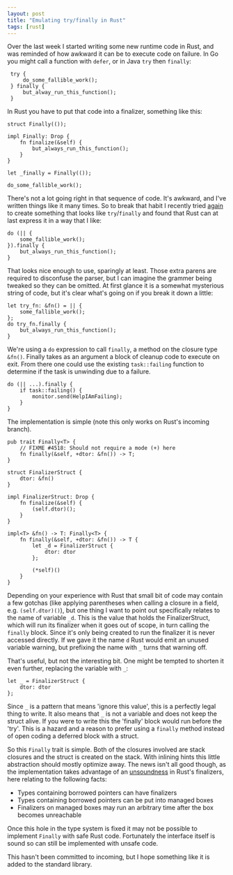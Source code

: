 ```yaml
---
layout: post
title: "Emulating try/finally in Rust"
tags: [rust]
---
```


Over the last week I started writing some new runtime code in Rust,
and was reminded of how awkward it can be to execute code on failure.
In Go you might call a function with `defer`,
or in Java `try` then `finally`:

[sometimes]: https://github.com/mozilla/rust/issues/1523


     try {
         do_some_fallible_work();
     } finally {
         but_alway_run_this_function();
     }

In Rust you have to put that code into a finalizer,
something like this:

    struct Finally(());

    impl Finally: Drop {
        fn finalize(&self) {
            but_always_run_this_function();
        }    
    }

    let _finally = Finally(());

    do_some_fallible_work();

There's not a lot going right in that sequence of code.
It's awkward, and I've written things like it many times.
So to break that habit I recently tried [again] to create
something that looks like `try`/`finally`
and found that Rust can at last express it in a way that I like:

[again]: https://github.com/mozilla/rust/issues/1523

    do (|| {
        some_fallible_work();
    }).finally {
        but_always_run_this_function();
    }

That looks nice enough to use, sparingly at least.
Those extra parens are required to disconfuse the parser,
but I can imagine the grammer being tweaked so they can be omitted.
At first glance it is a somewhat mysterious string of code,
but it's clear what's going on if you break it down a little:

    let try_fn: &fn() = || {
        some_fallible_work();
    };
    do try_fn.finally {
        but_always_run_this_function();
    }

We're using a `do` expression to call `finally`, a method on the closure type `&fn()`.
Finally takes as an argument a block of cleanup code to execute on exit.
From there one could use the existing `task::failing` function to determine if the task
is unwinding due to a failure.

    do (|| ...).finally {
        if task::failing() {
            monitor.send(HelpIAmFailing);
        }
    }

The implementation is simple (note this only works on Rust's incoming branch).

    pub trait Finally<T> {
        // FIXME #4518: Should not require a mode (+) here
        fn finally(&self, +dtor: &fn()) -> T;
    }

    struct FinalizerStruct {
        dtor: &fn()
    }

    impl FinalizerStruct: Drop {
        fn finalize(&self) {
            (self.dtor)();
        }
    }

    impl<T> &fn() -> T: Finally<T> {
        fn finally(&self, +dtor: &fn()) -> T {
            let _d = FinalizerStruct {
                dtor: dtor
            };

            (*self)()
        }
    }

Depending on your experience with Rust that small bit of code may
contain a few gotchas (like applying parentheses when calling a closure in a field, e.g. `(self.dtor)()`),
but one thing I want to point out specifically relates to the name of variable `_d`.
This is the value that holds the FinalizerStruct,
which will run its finalizer when it goes out of scope,
in turn calling the `finally` block.
Since it's only being created to run the finalizer it is never accessed directly.
If we gave it the name `d` Rust would emit an unused variable warning,
but prefixing the name with `_` turns that warning off.


That's useful, but not the interesting bit. One might be tempted to shorten it even further,
replacing the variable with `_`:

    let _ = FinalizerStruct {
        dtor: dtor
    };

Since `_` is a pattern that means 'ignore this value',
this is a perfectly legal thing to write.
It also means that `_` is not a variable and does not keep the struct alive.
If you were to write this the 'finally' block would run before the 'try'.
This is a hazard and a reason to prefer using a `finally` method
instead of open coding a deferred block with a struct.

So this `Finally` trait is simple.
Both of the closures involved are stack closures and the struct is
created on the stack.
With inlining hints this little abstraction should mostly optimize away.
The news isn't all good though,
as the implementation takes advantage of an [unsoundness] in Rust's finalizers,
here relating to the following facts:

* Types containing borrowed pointers can have finalizers
* Types containing borrowed pointers can be put into managed boxes
* Finalizers on managed boxes may run an arbitrary time after the box becomes unreachable

[unsoundness]: http://smallcultfollowing.com/babysteps/blog/2013/01/17/destructors-and-finalizers-in-rust/

Once this hole in the type system is fixed it may not be possible to implement `Finally` with safe Rust code.
Fortunately the interface itself is sound so can still be implemented with unsafe code.

This hasn't been committed to incoming,
but I hope something like it is added to the standard library.
